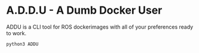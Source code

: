 # A.D.D.U - A Dumb Docker User

ADDU is a CLI tool for ROS dockerimages with all of
your preferences ready to work.

```bash
python3 ADDU 
```
